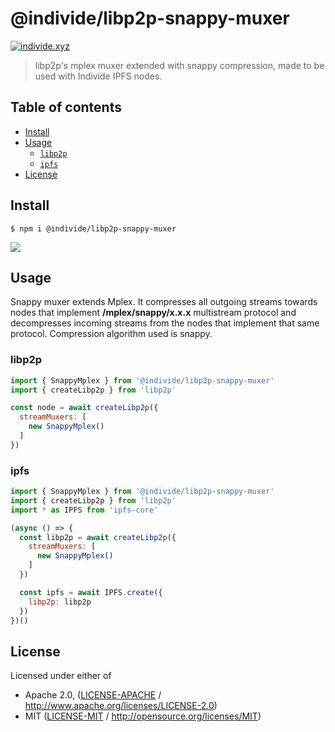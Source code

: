 # @individe/libp2p-snappy-muxer <!-- omit in toc -->

[![individe.xyz](https://img.shields.io/badge/project-individe-black.svg?style=flat-square)](https://individe.xyz/)

> libp2p's mplex muxer extended with snappy compression, made to be used with Individe IPFS nodes.

## Table of contents

- [Install](#install)
- [Usage](#usage)
  - [`libp2p`](#libp2p)
  - [`ipfs`](#ipfs)
- [License](#license)

## Install

```console
$ npm i @individe/libp2p-snappy-muxer
```

[![](https://github.com/libp2p/interface-stream-muxer/raw/master/img/badge.png)](https://github.com/libp2p/interface-stream-muxer)

## Usage

Snappy muxer extends Mplex. It compresses all outgoing streams towards nodes that implement **/mplex/snappy/x.x.x** multistream protocol and decompresses incoming streams from the nodes that implement that same protocol. Compression algorithm used is snappy.

### libp2p

```js
import { SnappyMplex } from '@individe/libp2p-snappy-muxer'
import { createLibp2p } from 'libp2p'

const node = await createLibp2p({
  streamMuxers: [
    new SnappyMplex()
  ]
})
```

### ipfs

```js
import { SnappyMplex } from '@individe/libp2p-snappy-muxer'
import { createLibp2p } from 'libp2p'
import * as IPFS from 'ipfs-core'

(async () => {
  const libp2p = await createLibp2p({
    streamMuxers: [
      new SnappyMplex()
    ]
  })

  const ipfs = await IPFS.create({
    libp2p: libp2p
  })
})()
```

## License

Licensed under either of

- Apache 2.0, ([LICENSE-APACHE](LICENSE-APACHE) / <http://www.apache.org/licenses/LICENSE-2.0>)
- MIT ([LICENSE-MIT](LICENSE-MIT) / <http://opensource.org/licenses/MIT>)